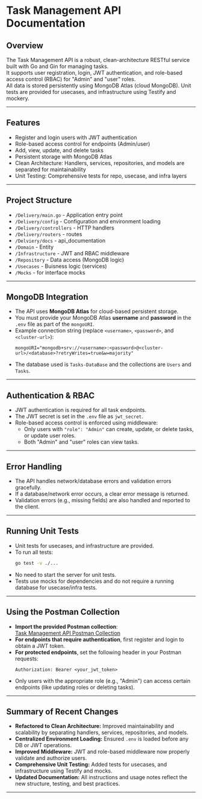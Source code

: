 # Task Management API Documentation

## Overview

The Task Management API is a robust, clean-architecture RESTful service built with Go and Gin for managing tasks.  
It supports user registration, login, JWT authentication, and role-based access control (RBAC) for "Admin" and "user" roles.  
All data is stored persistently using MongoDB Atlas (cloud MongoDB).
Unit tests are provided for usecases, and infrastructure using Testify and mockery.

---

## Features

- Register and login users with JWT authentication
- Role-based access control for endpoints (Admin/user)
- Add, view, update, and delete tasks
- Persistent storage with MongoDB Atlas
- Clean Architecture: Handlers, services, repositories, and models are separated for maintainability
- Unit Testing: Comprehensive tests for repo, usecase, and infra layers

---

## Project Structure

- `/Delivery/main.go` - Application entry point
- `/Delivery/config` - Configuration and environment loading
- `/Delivery/controllers` - HTTP handlers
- `/Delivery/routers` - routes 
- `/Delviery/docs` - api_documentation
- `/Domain` - Entity
- `/Infrastructure` - JWT and RBAC middleware          
- `/Repository` - Data access (MongoDB logic)
- `/Usecases` - Buisness logic (services)
- `/Mocks` - for interface mocks


---

## MongoDB Integration

- The API uses **MongoDB Atlas** for cloud-based persistent storage.
- You must provide your MongoDB Atlas **username** and **password** in the `.env` file as part of the `mongoURI`.
- Example connection string (replace `<username>`, `<password>`, and `<cluster-url>`):
  ```
  mongoURI="mongodb+srv://<username>:<password>@<cluster-url>/<database>?retryWrites=true&w=majority"
  ```
- The database used is `Tasks-DataBase` and the collections are `Users` and `Tasks`.

---

## Authentication & RBAC

- JWT authentication is required for all task endpoints.
- The JWT secret is set in the `.env` file as `jwt_secret`.
- Role-based access control is enforced using middleware:
  - Only users with `"role": "Admin"` can create, update, or delete tasks, or update user roles.
  - Both "Admin" and "user" roles can view tasks.

---

## Error Handling

- The API handles network/database errors and validation errors gracefully.
- If a database/network error occurs, a clear error message is returned.
- Validation errors (e.g., missing fields) are also handled and reported to the client.

---

## Running Unit Tests

- Unit tests for usecases, and infrastructure are provided.
- To run all tests:
  ```sh
  go test -v ./...
  ```
- No need to start the server for unit tests.
- Tests use mocks for dependencies and do not require a running database for usecase/infra tests.

---

## Using the Postman Collection

- **Import the provided Postman collection**:  
  [Task Management API Postman Collection](https://web.postman.co/workspace/ed1fcb1b-aa6d-4608-8bfc-abf010bb0f11/collection/40582744-b2fb455a-9a0a-4cc8-a97e-4e19c73def65?action=share&source=copy-link&creator=40582744)
- **For endpoints that require authentication**, first register and login to obtain a JWT token.
- **For protected endpoints**, set the following header in your Postman requests:
  ```
  Authorization: Bearer <your_jwt_token>
  ```
- Only users with the appropriate role (e.g., "Admin") can access certain endpoints (like updating roles or deleting tasks).

---

## Summary of Recent Changes

- **Refactored to Clean Architecture:** Improved maintainability and scalability by separating handlers, services, repositories, and models.
- **Centralized Environment Loading:** Ensured `.env` is loaded before any DB or JWT operations.
- **Improved Middleware:** JWT and role-based middleware now properly validate and authorize users.
- **Comprehensive Unit Testing:** Added tests for usecases, and infrastructure using Testify and mocks.
- **Updated Documentation:** All instructions and usage notes reflect the new structure, testing, and best practices.

---